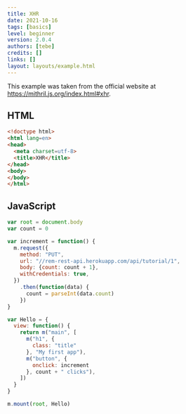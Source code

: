 ```yaml
---
title: XHR
date: 2021-10-16
tags: [basics]
level: beginner
version: 2.0.4
authors: [tebe]
credits: []
links: []
layout: layouts/example.html
---
```


This example was taken from the official website at <https://mithril.js.org/index.html#xhr>.

## HTML

~~~html
<!doctype html>
<html lang=en>
<head>
  <meta charset=utf-8>
  <title>XHR</title>
</head>
<body>
</body>
</html>
~~~

## JavaScript

~~~js
var root = document.body
var count = 0

var increment = function() {
  m.request({
    method: "PUT",
    url: "//rem-rest-api.herokuapp.com/api/tutorial/1",
    body: {count: count + 1},
    withCredentials: true,
  })
    .then(function(data) {
      count = parseInt(data.count)
    })
}

var Hello = {
  view: function() {
    return m("main", [
      m("h1", {
        class: "title"
      }, "My first app"),
      m("button", {
        onclick: increment
      }, count + " clicks"),
    ])
  }
}

m.mount(root, Hello)
~~~
